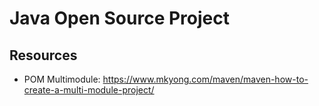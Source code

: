 # Java Open Source Project

## Resources

- POM Multimodule: https://www.mkyong.com/maven/maven-how-to-create-a-multi-module-project/
